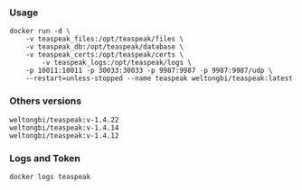 ### Usage

```
docker run -d \
	-v teaspeak_files:/opt/teaspeak/files \
	-v teaspeak_db:/opt/teaspeak/database \
	-v teaspeak_certs:/opt/teaspeak/certs \
    	-v teaspeak_logs:/opt/teaspeak/logs \
	-p 10011:10011 -p 30033:30033 -p 9987:9987 -p 9987:9987/udp \
	--restart=unless-stopped --name teaspeak weltongbi/teaspeak:latest
```

### Others versions

```
weltongbi/teaspeak:v-1.4.22
weltongbi/teaspeak:v-1.4.14
weltongbi/teaspeak:v-1.4.12
```

### Logs and Token

```
docker logs teaspeak
```
